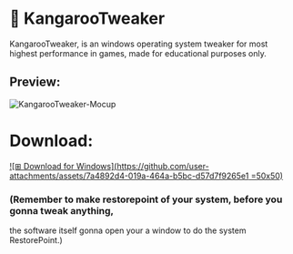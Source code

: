 # 🦘 KangarooTweaker
KangarooTweaker, is an windows operating system tweaker for most highest performance in games, made for educational purposes only.  

## Preview:
![KangarooTweaker-Mocup](https://github.com/user-attachments/assets/5df773b7-fb2b-433b-8a40-754958d4f6ee)


# Download:
[![⊞ Download for Windows](https://github.com/user-attachments/assets/7a4892d4-019a-464a-b5bc-d57d7f9265e1 =50x50)](https://github.com/Alangopro/KangarooTweaker/releases/latest)

### (Remember to make restorepoint of your system, before you gonna tweak anything,
the software itself gonna open your a window to do the system RestorePoint.)


